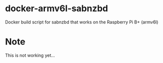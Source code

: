 # docker-armv6l-sabnzbd
Docker build script for sabnzbd that works on the Raspberry Pi B+ (armv6l)

# Note
This is not working yet...
